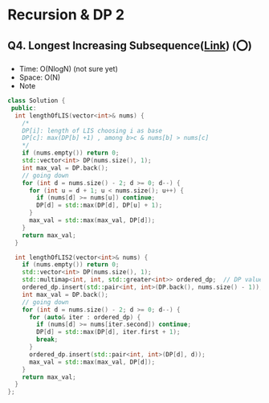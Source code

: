 # Recursion & DP 2

## Q4. Longest Increasing Subsequence([Link](https://leetcode.com/problems/longest-increasing-subsequence/solution/)) (:o:)

- Time: O(NlogN) (not sure yet)
- Space: O(N)
- Note <br/> 
```cpp
class Solution {
 public:
  int lengthOfLIS(vector<int>& nums) {
    /*
    DP[i]: length of LIS choosing i as base
    DP[c]: max(DP[b] +1) , among b>c & nums[b] > nums[c]
    */
    if (nums.empty()) return 0;
    std::vector<int> DP(nums.size(), 1);
    int max_val = DP.back();
    // going down
    for (int d = nums.size() - 2; d >= 0; d--) {
      for (int u = d + 1; u < nums.size(); u++) {
        if (nums[d] >= nums[u]) continue;
        DP[d] = std::max(DP[d], DP[u] + 1);
      }
      max_val = std::max(max_val, DP[d]);
    }
    return max_val;
  }

  int lengthOfLIS2(vector<int>& nums) {
    if (nums.empty()) return 0;
    std::vector<int> DP(nums.size(), 1);
    std::multimap<int, int, std::greater<int>> ordered_dp;  // DP value, index
    ordered_dp.insert(std::pair<int, int>(DP.back(), nums.size() - 1));
    int max_val = DP.back();
    // going down
    for (int d = nums.size() - 2; d >= 0; d--) {
      for (auto& iter : ordered_dp) {
        if (nums[d] >= nums[iter.second]) continue;
        DP[d] = std::max(DP[d], iter.first + 1);
        break;
      }
      ordered_dp.insert(std::pair<int, int>(DP[d], d));
      max_val = std::max(max_val, DP[d]);
    }
    return max_val;
  }
};
```
